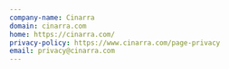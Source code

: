 ```yaml
---
company-name: Cinarra
domain: cinarra.com
home: https://cinarra.com/
privacy-policy: https://www.cinarra.com/page-privacy
email: privacy@cinarra.com
---
```




